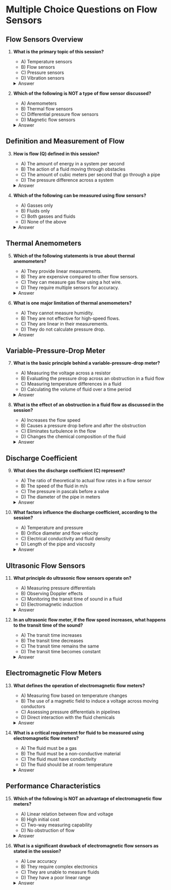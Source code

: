 # Multiple Choice Questions on Flow Sensors

## Flow Sensors Overview

1. **What is the primary topic of this session?**
   - A) Temperature sensors
   - B) Flow sensors
   - C) Pressure sensors
   - D) Vibration sensors  
   <details><summary>Answer</summary>B) Flow sensors</details>

2. **Which of the following is NOT a type of flow sensor discussed?**
   - A) Anemometers
   - B) Thermal flow sensors
   - C) Differential pressure flow sensors
   - D) Magnetic flow sensors  
   <details><summary>Answer</summary>B) Thermal flow sensors</details>

## Definition and Measurement of Flow

3. **How is flow (Q) defined in this session?**
   - A) The amount of energy in a system per second
   - B) The action of a fluid moving through obstacles
   - C) The amount of cubic meters per second that go through a pipe
   - D) The pressure difference across a system  
   <details><summary>Answer</summary>C) The amount of cubic meters per second that go through a pipe</details>

4. **Which of the following can be measured using flow sensors?**
   - A) Gasses only
   - B) Fluids only
   - C) Both gasses and fluids
   - D) None of the above  
   <details><summary>Answer</summary>C) Both gasses and fluids</details>

## Thermal Anemometers

5. **Which of the following statements is true about thermal anemometers?**
   - A) They provide linear measurements.
   - B) They are expensive compared to other flow sensors.
   - C) They can measure gas flow using a hot wire.
   - D) They require multiple sensors for accuracy.  
   <details><summary>Answer</summary>C) They can measure gas flow using a hot wire.</details>

6. **What is one major limitation of thermal anemometers?**
   - A) They cannot measure humidity.
   - B) They are not effective for high-speed flows.
   - C) They are linear in their measurements.
   - D) They do not calculate pressure drop.  
   <details><summary>Answer</summary>B) They are not effective for high-speed flows.</details>

## Variable-Pressure-Drop Meter

7. **What is the basic principle behind a variable-pressure-drop meter?**
   - A) Measuring the voltage across a resistor
   - B) Evaluating the pressure drop across an obstruction in a fluid flow
   - C) Measuring temperature differences in a fluid
   - D) Calculating the volume of fluid over a time period  
   <details><summary>Answer</summary>B) Evaluating the pressure drop across an obstruction in a fluid flow</details>

8. **What is the effect of an obstruction in a fluid flow as discussed in the session?**
   - A) Increases the flow speed
   - B) Causes a pressure drop before and after the obstruction
   - C) Eliminates turbulence in the flow
   - D) Changes the chemical composition of the fluid  
   <details><summary>Answer</summary>B) Causes a pressure drop before and after the obstruction</details>

## Discharge Coefficient

9. **What does the discharge coefficient (C) represent?**
   - A) The ratio of theoretical to actual flow rates in a flow sensor
   - B) The speed of the fluid in m/s
   - C) The pressure in pascals before a valve
   - D) The diameter of the pipe in meters  
   <details><summary>Answer</summary>A) The ratio of theoretical to actual flow rates in a flow sensor</details>

10. **What factors influence the discharge coefficient, according to the session?**
    - A) Temperature and pressure
    - B) Orifice diameter and flow velocity
    - C) Electrical conductivity and fluid density
    - D) Length of the pipe and viscosity  
    <details><summary>Answer</summary>B) Orifice diameter and flow velocity</details>

## Ultrasonic Flow Sensors

11. **What principle do ultrasonic flow sensors operate on?**
    - A) Measuring pressure differentials
    - B) Observing Doppler effects
    - C) Monitoring the transit time of sound in a fluid
    - D) Electromagnetic induction  
    <details><summary>Answer</summary>C) Monitoring the transit time of sound in a fluid</details>

12. **In an ultrasonic flow meter, if the flow speed increases, what happens to the transit time of the sound?**
    - A) The transit time increases
    - B) The transit time decreases
    - C) The transit time remains the same
    - D) The transit time becomes constant  
    <details><summary>Answer</summary>B) The transit time decreases</details>

## Electromagnetic Flow Meters

13. **What defines the operation of electromagnetic flow meters?**
    - A) Measuring flow based on temperature changes
    - B) The use of a magnetic field to induce a voltage across moving conductors
    - C) Assessing pressure differentials in pipelines
    - D) Direct interaction with the fluid chemicals  
    <details><summary>Answer</summary>B) The use of a magnetic field to induce a voltage across moving conductors</details>

14. **What is a critical requirement for fluid to be measured using electromagnetic flow meters?**
    - A) The fluid must be a gas
    - B) The fluid must be a non-conductive material
    - C) The fluid must have conductivity
    - D) The fluid should be at room temperature  
    <details><summary>Answer</summary>C) The fluid must have conductivity</details>

## Performance Characteristics

15. **Which of the following is NOT an advantage of electromagnetic flow meters?**
    - A) Linear relation between flow and voltage
    - B) High initial cost
    - C) Two-way measuring capability
    - D) No obstruction of flow  
    <details><summary>Answer</summary>B) High initial cost</details>

16. **What is a significant drawback of electromagnetic flow sensors as stated in the session?**
    - A) Low accuracy
    - B) They require complex electronics
    - C) They are unable to measure fluids
    - D) They have a poor linear range  
    <details><summary>Answer</summary>B) They require complex electronics</details>